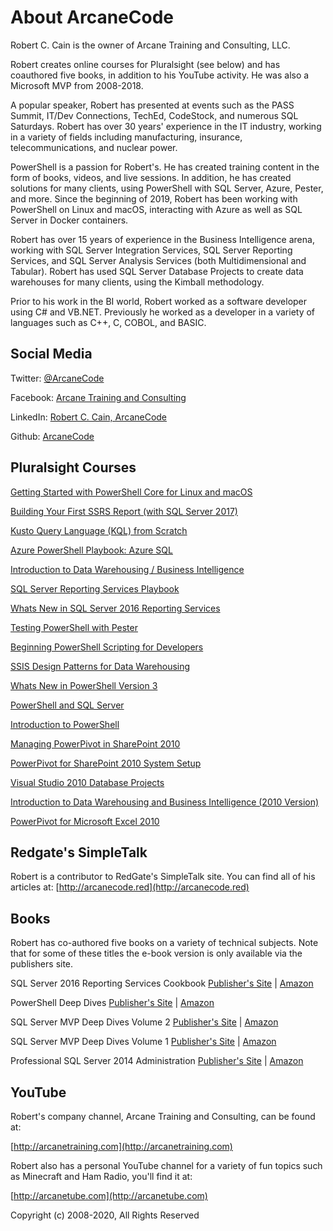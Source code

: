 # About ArcaneCode

Robert C. Cain is the owner of Arcane Training and Consulting, LLC.

Robert creates online courses for Pluralsight (see below) and has coauthored five books, in addition to his YouTube activity. He was also a Microsoft MVP from 2008-2018.

A popular speaker, Robert has presented at events such as the PASS Summit, IT/Dev Connections, TechEd, CodeStock, and numerous SQL Saturdays. Robert has over 30 years' experience in the IT industry, working in a variety of fields including manufacturing, insurance, telecommunications, and nuclear power.

PowerShell is a passion for Robert's. He has created training content in the form of books, videos, and live sessions. In addition, he has created solutions for many clients, using PowerShell with SQL Server, Azure, Pester, and more. Since the beginning of 2019, Robert has been working with PowerShell on Linux and macOS, interacting with Azure as well as SQL Server in Docker containers.

Robert has over 15 years of experience in the Business Intelligence arena, working with SQL Server Integration Services, SQL Server Reporting Services, and SQL Server Analysis Services (both Multidimensional and Tabular). Robert has used SQL Server Database Projects to create data warehouses for many clients, using the Kimball methodology.

Prior to his work in the BI world, Robert worked as a software developer using C# and VB.NET. Previously he worked as a developer in a variety of languages such as C++, C, COBOL, and BASIC.

## Social Media

Twitter: [@ArcaneCode](http://twitter.com/arcanecode)

Facebook: [Arcane Training and Consulting](https://www.facebook.com/arcanetc)

LinkedIn: [Robert C. Cain, ArcaneCode](https://www.linkedin.com/in/arcanecode/)

Github: [ArcaneCode](https://github.com/arcanecode)

## Pluralsight Courses

[Getting Started with PowerShell Core for Linux and macOS](https://www.pluralsight.com/courses/getting-started-powershell-core-linux-macos)

[Building Your First SSRS Report (with SQL Server 2017)](https://www.pluralsight.com/courses/ssrs-building-your-first-report)

[Kusto Query Language (KQL) from Scratch](https://app.pluralsight.com/library/courses/kusto-query-language-kql-from-scratch/table-of-contents)

[Azure PowerShell Playbook: Azure SQL](https://www.pluralsight.com/courses/azure-powershell-sql-playbook)

[Introduction to Data Warehousing / Business Intelligence](https://app.pluralsight.com/library/courses/intro-dwbi-course-2017/table-of-contents)

[SQL Server Reporting Services Playbook](https://www.pluralsight.com/courses/sql-server-reporting-playbook)

[Whats New in SQL Server 2016 Reporting Services](https://www.pluralsight.com/courses/sql-server-2016-reporting-services)

[Testing PowerShell with Pester](https://www.pluralsight.com/courses/powershell-testing-pester)

[Beginning PowerShell Scripting for Developers](https://www.pluralsight.com/courses/beginning-powershell-scripting-developers)

[SSIS Design Patterns for Data Warehousing](https://www.pluralsight.com/courses/ssis-design-patterns-data-warehousing)

[Whats New in PowerShell Version 3](https://www.pluralsight.com/courses/whats-new-in-psv3)

[PowerShell and SQL Server](https://www.pluralsight.com/courses/powershell-and-sql-server)

[Introduction to PowerShell](https://www.pluralsight.com/courses/powershell-intro)

[Managing PowerPivot in SharePoint 2010](https://www.pluralsight.com/courses/powerpivot-sp-management)

[PowerPivot for SharePoint 2010 System Setup](https://www.pluralsight.com/courses/powerpivot-for-sp-setup)

[Visual Studio 2010 Database Projects](https://www.pluralsight.com/courses/vs-db)

[Introduction to Data Warehousing and Business Intelligence (2010 Version)](https://www.pluralsight.com/courses/intro-dwbi-course)

[PowerPivot for Microsoft Excel 2010](https://www.pluralsight.com/courses/powerpivot-for-excel)

## Redgate's SimpleTalk

Robert is a contributor to RedGate's SimpleTalk site. You can find all of his articles at: [http://arcanecode.red](http://arcanecode.red)

## Books

Robert has co-authored five books on a variety of technical subjects. Note that for some of these titles the e-book version is only available via the publishers site.

SQL Server 2016 Reporting Services Cookbook [Publisher's Site](https://www.packtpub.com/big-data-and-business-intelligence/sql-server-2016-reporting-services-cookbook) | [Amazon](https://www.amazon.com/Server-2016-Reporting-Services-Cookbook-ebook/dp/B01HY3TC68/ref=sr_1_1?ie=UTF8&qid=1497306886&sr=8-1&keywords=sql+server+2016+reporting+services+cookbook)

PowerShell Deep Dives [Publisher's Site](https://www.manning.com/books/powershell-deep-dives) | [Amazon](https://www.amazon.com/PowerShell-Deep-Dives-Jeffery-Hicks/dp/1617291315/ref=sr_1_1?ie=UTF8&qid=1497306941&sr=8-1&keywords=powershell+deep+dives)

SQL Server MVP Deep Dives Volume 2 [Publisher's Site](https://www.manning.com/books/sql-server-mvp-deep-dives-volume-2) | [Amazon](https://www.amazon.com/SQL-Server-MVP-Deep-Dives/dp/1617290475/ref=sr_1_2?ie=UTF8&qid=1497307189&sr=8-2&keywords=sql+server+mvp+deep+dives)

SQL Server MVP Deep Dives Volume 1 [Publisher's Site](https://www.manning.com/books/sql-server-mvp-deep-dives) | [Amazon](https://www.amazon.com/SQL-Server-MVP-Deep-Dives/dp/1935182048/ref=sr_1_1?ie=UTF8&qid=1497307189&sr=8-1&keywords=sql+server+mvp+deep+dives)

Professional SQL Server 2014 Administration [Publisher's Site](http://www.wrox.com/WileyCDA/WroxTitle/Professional-Microsoft-SQL-Server-2014-Administration.productCd-1118859138.html) | [Amazon](https://www.amazon.com/Professional-Microsoft-Server-2014-Administration-ebook/dp/B00JUUZVN2/ref=mt_kindle?_encoding=UTF8&me=)

## YouTube

Robert's company channel, Arcane Training and Consulting, can be found at:

[http://arcanetraining.com](http://arcanetraining.com)

Robert also has a personal YouTube channel for a variety of fun topics such as Minecraft and Ham Radio, you'll find it at:

[http://arcanetube.com](http://arcanetube.com)

Copyright (c) 2008-2020, All Rights Reserved
